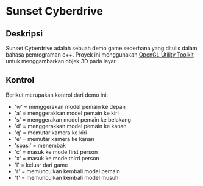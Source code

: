 # Sunset Cyberdrive
## Deskripsi
Sunset Cyberdrive adalah sebuah demo game sederhana yang ditulis dalam bahasa pemrograman c++.
Proyek ini menggunakan [OpenGL Utility Toolkit](https://www.opengl.org/resources/libraries/glut/) untuk menggambarkan objek 3D pada layar.

## Kontrol
Berikut merupakan kontrol dari demo ini:
- 'w' = menggerakan model pemain ke depan
- 'a' = menggerakkan model pemain ke kiri
- 's' = menggerakan model pemain ke belakang
- 'd' = menggerakkan model pemain ke kanan
-	'q' = memutar kamera ke kiri
-	'e' = memutar kamera ke kanan
-	'spasi' = menembak
- 'c' = masuk ke mode first person
- 'x' = masuk ke mode third person
-	'l' = keluar dari game
-	'r' = memunculkan kembali model pemain
-	'f' = memunculkan kembali model musuh
